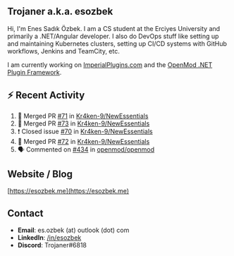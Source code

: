 ##  Trojaner a.k.a. esozbek
Hi, I'm Enes Sadık Özbek. I am a CS student at the Erciyes University and primarily a .NET/Angular developer. I also do DevOps stuff like setting up and maintaining Kubernetes clusters, setting up CI/CD systems with GitHub workflows, Jenkins and TeamCity, etc.

I am currently working on [ImperialPlugins.com](https://imperialplugins.com) and the [OpenMod .NET Plugin Framework](https://github.com/openmod/openmod). 

## :zap: Recent Activity

<!--START_SECTION:activity-->
1. 🎉 Merged PR [#71](https://github.com/Kr4ken-9/NewEssentials/pull/71) in [Kr4ken-9/NewEssentials](https://github.com/Kr4ken-9/NewEssentials)
2. 🎉 Merged PR [#73](https://github.com/Kr4ken-9/NewEssentials/pull/73) in [Kr4ken-9/NewEssentials](https://github.com/Kr4ken-9/NewEssentials)
3. ❗️ Closed issue [#70](https://github.com/Kr4ken-9/NewEssentials/issues/70) in [Kr4ken-9/NewEssentials](https://github.com/Kr4ken-9/NewEssentials)
4. 🎉 Merged PR [#72](https://github.com/Kr4ken-9/NewEssentials/pull/72) in [Kr4ken-9/NewEssentials](https://github.com/Kr4ken-9/NewEssentials)
5. 🗣 Commented on [#434](https://github.com/openmod/openmod/issues/434) in [openmod/openmod](https://github.com/openmod/openmod)
<!--END_SECTION:activity-->

## Website / Blog
[https://esozbek.me](https://esozbek.me)

## Contact
- **Email**: es.ozbek (at) outlook (dot) com
- **LinkedIn**: [/in/esozbek](https://linkedin.com/in/esozbek)
- **Discord**: Trojaner#6818
